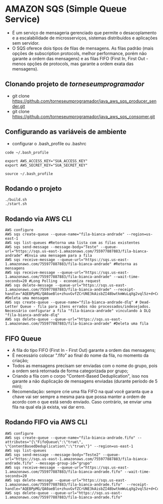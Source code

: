 # AMAZON SQS (Simple Queue Service)
- É um serviço de mensageria gerenciado que permite o desacoplamento e a escalabilidade de microsserviços, sistemas distribuídos e aplicações sem servidor.
- O SQS oferece dois tipos de filas de mensagens. As filas padrão (mais opções de subscription protocols, melhor performance, porém não garante a ordem das mensagens) e as filas FIFO (First In, First Out - menos opções de protocols, mas garante a ordem exata das mensagens).

## Clonando projeto de *torneseumprogramador*
- git clone https://github.com/torneseumprogramador/java_aws_sqs_producer_sender.git
- git clone https://github.com/torneseumprogramador/java_aws_sqs_consomer.git

## Configurando as variáveis de ambiente
- configurar o .bash_profile ou .bashrc
```shell
code ~/.bash_profile

export AWS_ACCESS_KEY="SUA_ACCESS_KEY"
export AWS_SECRET_KEY="SUA_SECRET_KEY"

source ~/.bash_profile
```

## Rodando o projeto
```shell
./build.sh
./start.sh
```

## Rodando via AWS CLI
```shell
AWS configure
AWS sqs create-queue --queue-name="fila-bianca-andrade" --region=us-east-1
AWS sqs list-queues #Retorna uma lista com as filas existentes
AWS sqs send-message --message-body="Teste" --queue-url="https://sqs.us-east-1.amazonaws.com/755977887883/fila-bianca-andrade" #Envia uma mensagem para a fila
AWS sqs receive-message --queue-url="https://sqs.us-east-1.amazonaws.com/755977887883/fila-bianca-andrade" #Retorna as mensagens
AWS sqs receive-message --queue-url="https://sqs.us-east-1.amazonaws.com/755977887883/fila-bianca-andrade" --wait-time-seconds=20 #Long Polling - economiza request
AWS sqs delete-message --queue-url="https://sqs.us-east-1.amazonaws.com/755977887883/fila-bianca-andrade" --receipt-handle="AQEBPpMG/QA0aeBlo+zhuvGvfZCrUNE3kAisbZI48bwtkmWuLqXg2vql5z+d+Cqgkv2ryJrpvmn2SiceZkOzl6pYtSx8n+v1KZEMQuAmyQLYrnXR7wlwL0kTDUFoNq9NwMlpYXiifEVhZ1QMI6TWJqFmQEwtgND9emBnF1qs5dgL9gBtmRE5tCOzsuVt0sfPRJAk2JIZoqSeGWDWZEuDgzYBUwGPS+uNjKpzYxoPWWXV15w9qXcgdrFD4esRHFXqrGDZA3ADs6NrMFECsYFzEe3O1yQiVrqc6lDSXnaB3kyO4jh2ybfEcRMxU8hQ8zOX9yB0gNzMCUOk7Mj6X2jpcwmek6pUdUaSGIsBbCPl5PSR6UDGO8SyMts9wD0RvVbxQX1NOPMzzlHRzwP/Z2OWUgWNbw=="  #Deleta uma mensagem
AWS sqs create-queue --queue-name="fila-bianca-andrade-dlq" # Dead-Letter Queue - fila para itens errados não processados/indesejados. Necessário configurar a fila "fila-bianca-andrade" vinculando à DLQ "fila-bianca-andrade-dlq"
AWS sqs delete-queue --queue-url="https://sqs.us-east-1.amazonaws.com/755977887883/fila-bianca-andrade" #Deleta uma fila
```

## FIFO Queue
- A fila do tipo FIFO (First In - First Out) garante a ordem das mensagens;
- É necessário colocar ".fifo" ao final do nome da fila, no momento da criação;
- Todos as mensagens precisam ser enviadas com o nome do grupo, pois a ordem será retornada de forma categorizada por grupo;
- Criando a fila com o corpo "Content-Based Deduplication", isso nos garante a não duplicação de mensagens enviadas (durante período de 5 min);
- Recomendação: sempre crie uma fila FIFO na qual você garanta que a chave vai ser sempre a mesma para que possa manter a ordem de acordo com o que está sendo enviado. Caso contrário, se enviar uma fila na qual ela já exista, vai dar erro.

## Rodando FIFO via AWS CLI
```shell
AWS configure
AWS sqs create-queue --queue-name="fila-bianca-andrade.fifo" --attributes="{\"FifoQueue\":\"true\", \"ContentBasedDeduplication\":\"true\"}" --region=us-east-1
AWS sqs list-queues
AWS sqs send-message --message-body="Teste2" --queue-url="https://sqs.us-east-1.amazonaws.com/755977887883/fila-bianca-andrade.fifo" --message-group-id="grupo"
AWS sqs receive-message --queue-url="https://sqs.us-east-1.amazonaws.com/755977887883/fila-bianca-andrade.fifo" --wait-time-seconds=20 
AWS sqs delete-message --queue-url="https://sqs.us-east-1.amazonaws.com/755977887883/fila-bianca-andrade.fifo"  --receipt-handle="AQEBPpMG/QA0aeBlo+zhuvGvfZCrUNE3kAisbZI48bwtkmWuLqXg2vql5z+d+Cqgkv2ryJrpvmn2SiceZkOzl6pYtSx8n+v1KZEMQuAmyQLYrnXR7wlwL0kTDUFoNq9NwMlpYXiifEVhZ1QMI6TWJqFmQEwtgND9emBnF1qs5dgL9gBtmRE5tCOzsuVt0sfPRJAk2JIZoqSeGWDWZEuDgzYBUwGPS+uNjKpzYxoPWWXV15w9qXcgdrFD4esRHFXqrGDZA3ADs6NrMFECsYFzEe3O1yQiVrqc6lDSXnaB3kyO4jh2ybfEcRMxU8hQ8zOX9yB0gNzMCUOk7Mj6X2jpcwmek6pUdUaSGIsBbCPl5PSR6UDGO8SyMts9wD0RvVbxQX1NOPMzzlHRzwP/Z2OWUgWNbw=="
AWS sqs delete-queue --queue-url="https://sqs.us-east-1.amazonaws.com/755977887883/fila-bianca-andrade.fifo"
```
